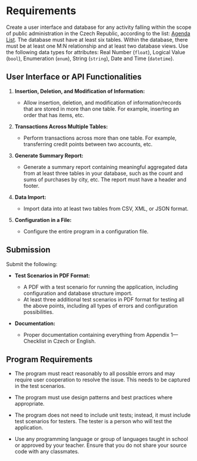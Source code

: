 # Requirements

Create a user interface and database for any activity falling within the scope of public administration in the Czech Republic, according to the list: [Agenda List](https://archi.gov.cz/znalostni_baze:seznam_agend). The database must have at least six tables. Within the database, there must be at least one M:N relationship and at least two database views. Use the following data types for attributes: Real Number (`float`), Logical Value (`bool`), Enumeration (`enum`), String (`string`), Date and Time (`datetime`).

## User Interface or API Functionalities

1. **Insertion, Deletion, and Modification of Information:**
   - Allow insertion, deletion, and modification of information/records that are stored in more than one table. For example, inserting an order that has items, etc.

2. **Transactions Across Multiple Tables:**
   - Perform transactions across more than one table. For example, transferring credit points between two accounts, etc.

3. **Generate Summary Report:**
   - Generate a summary report containing meaningful aggregated data from at least three tables in your database, such as the count and sums of purchases by city, etc. The report must have a header and footer.

4. **Data Import:**
   - Import data into at least two tables from CSV, XML, or JSON format.

5. **Configuration in a File:**
   - Configure the entire program in a configuration file.

## Submission

Submit the following:
- **Test Scenarios in PDF Format:**
  - A PDF with a test scenario for running the application, including configuration and database structure import.
  - At least three additional test scenarios in PDF format for testing all the above points, including all types of errors and configuration possibilities.

- **Documentation:**
  - Proper documentation containing everything from Appendix 1—Checklist in Czech or English.

## Program Requirements

- The program must react reasonably to all possible errors and may require user cooperation to resolve the issue. This needs to be captured in the test scenarios.

- The program must use design patterns and best practices where appropriate.

- The program does not need to include unit tests; instead, it must include test scenarios for testers. The tester is a person who will test the application.

- Use any programming language or group of languages taught in school or approved by your teacher. Ensure that you do not share your source code with any classmates.
